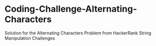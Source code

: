 # Coding-Challenge-Alternating-Characters
Solution for the Alternating Characters Problem from HackerRank String Manipulation Challenges
